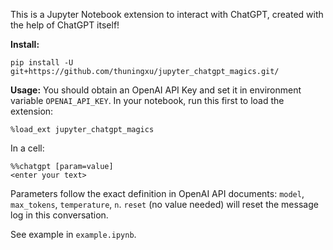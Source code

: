 This is a Jupyter Notebook extension to interact with ChatGPT, created with the help of ChatGPT itself!

**Install:**
```
pip install -U git+https://github.com/thuningxu/jupyter_chatgpt_magics.git/
```

**Usage:**
You should obtain an OpenAI API Key and set it in environment variable `OPENAI_API_KEY`. In your notebook, run this first to load the extension:
```
%load_ext jupyter_chatgpt_magics
```

In a cell:
```
%%chatgpt [param=value]
<enter your text>
```

Parameters follow the exact definition in OpenAI API documents: `model`, `max_tokens`, `temperature`, `n`. `reset` (no value needed) will reset the message log in this conversation.


See example in `example.ipynb`.
